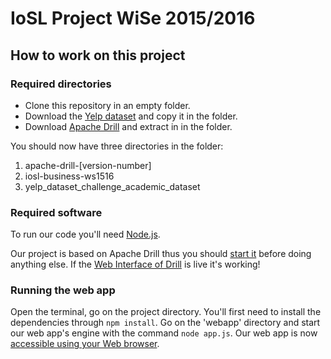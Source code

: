 # IoSL Project WiSe 2015/2016

## How to work on this project
### Required directories
- Clone this repository in an empty folder.
- Download the [Yelp dataset](https://www.yelp.com/dataset_challenge) and copy it in the folder.
- Download [Apache Drill](https://drill.apache.org/download/) and extract in in the folder.

You should now have three directories in the folder:

1. apache-drill-[version-number]
2. iosl-business-ws1516
3. yelp_dataset_challenge_academic_dataset

### Required software
To run our code you'll need [Node.js](https://nodejs.org/en/).

Our project is based on Apache Drill thus you should [start it](https://drill.apache.org/docs/starting-drill-on-linux-and-mac-os-x/) before doing anything else. If the [Web Interface of Drill](http://localhost:8047/) is live it's working!

### Running the web app
Open the terminal, go on the project directory. You'll first need to install the dependencies through `npm install`. Go on the 'webapp' directory and start our web app's engine with the command `node app.js`. Our web app is now [accessible using your Web browser](http://localhost:1337/).
